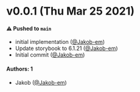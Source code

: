 # v0.0.1 (Thu Mar 25 2021)

#### ⚠️ Pushed to `main`

- initial implementation ([@Jakob-em](https://github.com/Jakob-em))
- Update storybook to 6.1.21 ([@Jakob-em](https://github.com/Jakob-em))
- Initial commit ([@Jakob-em](https://github.com/Jakob-em))

#### Authors: 1

- Jakob ([@Jakob-em](https://github.com/Jakob-em))
